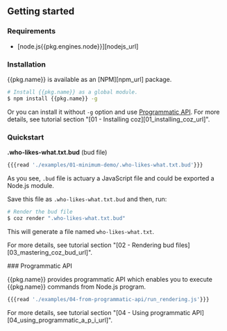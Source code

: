 Getting started
------

### Requirements

+ [node.js{{pkg.engines.node}}][nodejs_url]


### Installation

{{pkg.name}} is available as an [NPM][npm_url] package.

```bash
# Install {{pkg.name}} as a global module.
$ npm install {{pkg.name}} -g
```

Or you can install it without `-g` option and use [Programmatic API](#programmatic-api).
For more details, see tutorial section "[01 - Installing coz][01_installing_coz_url]".


### Quickstart

**.who-likes-what.txt.bud** (bud file)
```javascript
{{{read './examples/01-minimum-demo/.who-likes-what.txt.bud'}}}
```

As you see, `.bud` file is actuary a JavaScript file and could be exported a Node.js module.

Save this file as `.who-likes-what.txt.bud` and then, run:

```bash
# Render the bud file
$ coz render ".who-likes-what.txt.bud"
```

This will generate a file named `who-likes-what.txt`.

For more details, see tutorial section "[02 - Rendering bud files][03_mastering_coz_bud_url]".


<a name="programmatic-api" />
### Programmatic API

{{pkg.name}} provides programmatic API which enables you to execute {{pkg.name}} commands from Node.js program.

```javascript
{{{read './examples/04-from-programmatic-api/run_rendering.js'}}}
```

For more details, see tutorial section "[04 - Using programmatic API][04_using_programmatic_a_p_i_url]".

